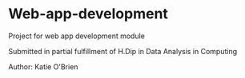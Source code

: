 # Web-app-development
Project for web app development module

Submitted in partial fulfillment of H.Dip in Data Analysis in Computing 

Author: Katie O'Brien 



